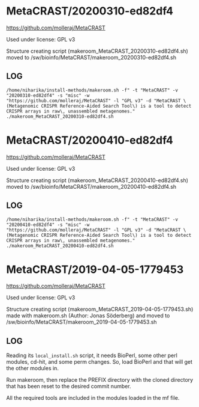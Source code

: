 MetaCRAST/20200310-ed82df4
========================

<https://github.com/molleraj/MetaCRAST>

Used under license:
GPL v3


Structure creating script (makeroom_MetaCRAST_20200310-ed82df4.sh) moved to /sw/bioinfo/MetaCRAST/makeroom_20200310-ed82df4.sh

LOG
---

    /home/niharika/install-methods/makeroom.sh -f" -t "MetaCRAST" -v "20200310-ed82df4" -s "misc" -w "https://github.com/molleraj/MetaCRAST" -l "GPL v3" -d "MetaCRAST \(Metagenomic CRISPR Reference-Aided Search Tool\) is a tool to detect CRISPR arrays in raw\, unassembled metagenomes."
    ./makeroom_MetaCRAST_20200310-ed82df4.sh
MetaCRAST/20200410-ed82df4
========================

<https://github.com/molleraj/MetaCRAST>

Used under license:
GPL v3


Structure creating script (makeroom_MetaCRAST_20200410-ed82df4.sh) moved to /sw/bioinfo/MetaCRAST/makeroom_20200410-ed82df4.sh

LOG
---

    /home/niharika/install-methods/makeroom.sh -f" -t "MetaCRAST" -v "20200410-ed82df4" -s "misc" -w "https://github.com/molleraj/MetaCRAST" -l "GPL v3" -d "MetaCRAST \(Metagenomic CRISPR Reference-Aided Search Tool\) is a tool to detect CRISPR arrays in raw\, unassembled metagenomes."
    ./makeroom_MetaCRAST_20200410-ed82df4.sh
MetaCRAST/2019-04-05-1779453
========================

<https://github.com/molleraj/MetaCRAST>

Used under license:
GPL v3

Structure creating script (makeroom_MetaCRAST_2019-04-05-1779453.sh) made with makeroom.sh (Author: Jonas Söderberg) and moved to /sw/bioinfo/MetaCRAST/makeroom_2019-04-05-1779453.sh

LOG
---

Reading its `local_install.sh` script, it needs BioPerl, some other perl
modules, cd-hit, and some perm changes.  So, load BioPerl and that will get the
other modules in.


Run makeroom, then replace the PREFIX directory with the cloned directory that has been reset to the desired commit number.


All the required tools are included in the modules loaded in the mf file.


